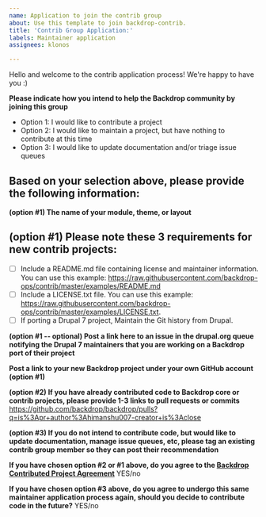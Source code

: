 ```yaml
---
name: Application to join the contrib group
about: Use this template to join backdrop-contrib.
title: 'Contrib Group Application:'
labels: Maintainer application
assignees: klonos

---
```


Hello and welcome to the contrib application process! We're happy to have you :)

**Please indicate how you intend to help the Backdrop community by joining this group**
* Option 1: I would like to contribute a project
* Option 2: I would like to maintain a project, but have nothing to contribute at this time
* Option 3: I would like to update documentation and/or triage issue queues
<!-- example: Option 1 -->

## Based on your selection above, please provide the following information:

**(option #1) The name of your module, theme, or layout**
<!-- example: Forum Access -->

## (option #1) Please note these 3 requirements for new contrib projects:

- [ ] Include a README.md file containing license and maintainer information.
      You can use this example: https://raw.githubusercontent.com/backdrop-ops/contrib/master/examples/README.md
- [ ] Include a LICENSE.txt file.
      You can use this example: https://raw.githubusercontent.com/backdrop-ops/contrib/master/examples/LICENSE.txt.
- [ ] If porting a Drupal 7 project, Maintain the Git history from Drupal.

**(option #1 -- optional) Post a link here to an issue in the drupal.org queue notifying the Drupal 7 maintainers that you are working on a Backdrop port of their project**
<!-- example: https://www.drupal.org/project/forum_access/issues/3070491 -->

**Post a link to your new Backdrop project under your own GitHub account (option #1)**
<!-- example: https://github.com/jenlampton/forum_access -->

**(option #2) If you have already contributed code to Backdrop core or contrib projects, please provide 1-3 links to pull requests or commits**
https://github.com/backdrop/backdrop/pulls?q=is%3Apr+author%3Ahimanshu007-creator+is%3Aclose

**(option #3) If you do not intend to contribute code, but would like to update documentation, manage issue queues, etc, please tag an existing contrib group member so they can post their recommendation**
<!-- example: @jenlampton -->

**If you have chosen option #2 or #1 above, do you agree to the [Backdrop Contributed Project Agreement](https://github.com/backdrop-ops/contrib#backdrop-contributed-project-agreement)**
YES/no

**If you have chosen option #3 above, do you agree to undergo this same maintainer application process again, should you decide to contribute code in the future?**
YES/no

<!-- (option #1) Once we have a chance to review your project, we will check for the 3 requirements at the top of this issue. If those requirements are met, you will be invited to the @backdrop-contrib group. At that point you will be able to transfer the project. -->

<!-- (option #1) Please note that we may also include additional feedback in the code review, but anything else is only intended to be helpful, and is NOT a requirement for joining the contrib group. -->
